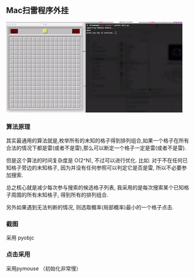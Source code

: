 Mac扫雷程序外挂
--

![截图](minesweeper.gif)

### 算法原理

其实最通用的算法就是,枚举所有的未知的格子得到排列组合,如果一个格子在所有合法的情况下都是雷(或者不是雷),那么可以断定一个格子一定是雷(或者不是雷).

但是这个算法的时间复杂度是 O(2^N), 不过可以进行优化. 比如: 对于不在任何已知格子旁边的未知格子, 因为并没有任何参照可以判定它是否是雷, 所以不必要参加搜索.

总之核心就是减少每次参与搜索的候选格子列表, 我采用的是每次搜索某个已知格子周围的所有未知格子, 得到所有的排列组合.

另外如果遇到无法判断的情况, 则选取概率(局部概率)最小的一个格子点击.

### 截图
采用 pyobjc

### 点击采用
采用pymouse （初始化非常慢）